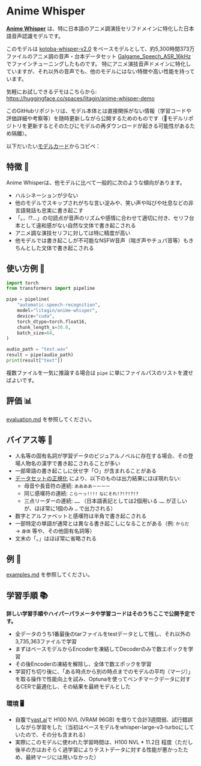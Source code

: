 # Anime Whisper

[**Anime Whisper**](https://huggingface.co/litagin/anime-whisper) は、特に日本語のアニメ調演技セリフドメインに特化した日本語音声認識モデルです。

このモデルは [kotoba-whisper-v2.0](https://huggingface.co/kotoba-tech/kotoba-whisper-v2.0) をベースモデルとして、約5,300時間373万ファイルのアニメ調の音声・台本データセット [Galgame_Speech_ASR_16kHz](https://huggingface.co/datasets/litagin/Galgame_Speech_ASR_16kHz) でファインチューニングしたものです。
特にアニメ演技音声ドメインに特化していますが、それ以外の音声でも、他のモデルにはない特徴や高い性能を持っています。

気軽にお試しできるデモはこちらから: https://huggingface.co/spaces/litagin/anime-whisper-demo

このGitHubリポジトリは、モデル本体とは直接関係がない情報（学習コードや評価詳細や考察等）を随時更新しながら公開するためのものです（🤗モデルリポジトリを更新するとそのたびにモデルの再ダウンロードが起きる可能性があるため隔離）。

以下だいたい[モデルカード](https://huggingface.co/litagin/anime-whisper)からコピペ：

## 特徴 🌟

Anime Whisperは、他モデルに比べて一般的に次のような傾向があります。

- ハルシネーションが少ない
- 他のモデルでスキップされがちな言い淀みや、笑い声や叫びや吐息などの非言語発話も忠実に書き起こす
- 「。、!?…」の句読点が音声のリズムや感情に合わせて適切に付き、セリフ台本として違和感がない自然な文体で書き起こされる
- アニメ調な演技セリフに対しては特に精度が高い
- 他モデルでは書き起こしが不可能なNSFW音声（喘ぎ声やチュパ音等）もきちんとした文体で書き起こされる

## 使い方例 🚀

```python
import torch
from transformers import pipeline

pipe = pipeline(
    "automatic-speech-recognition",
    model="litagin/anime-whisper",
    device="cuda",
    torch_dtype=torch.float16,
    chunk_length_s=30.0,
    batch_size=64,
)

audio_path = "test.wav"
result = pipe(audio_path)
print(result["text"])
```

複数ファイルを一気に推論する場合は `pipe` に単にファイルパスのリストを渡せばよいです。

## 評価 📊

[evaluation.md](evaluation.md) を参照してください。


## バイアス等 🚨

- 人名等の固有名詞が学習データのビジュアルノベルに存在する場合、その登場人物名の漢字で書き起こされることが多い
- 一部卑語の書き起こしに伏せ字「○」が含まれることがある
- [データセットの正規化](https://huggingface.co/datasets/litagin/Galgame_Speech_ASR_16kHz#modifications) により、以下のものは出力結果にほぼ現れない:
    - 母音や長音符の連続: `ああああーーーー`
    - 同じ感嘆符の連続: `こらーっ!!!!` `なにそれ!?!?!?!?`
    - 三点リーダーの連続: `……` （日本語表記としては2個用いる `……` が正しいが、ほぼ常に1個のみ `…` で出力される）
- 数字とアルファベットと感嘆符は半角で書き起こされる
- 一部特定の単語が通常とは異なる書き起こしになることがある（例: `からだ` → `身体` 等や、その他固有名詞等）
- 文末の「。」はほぼ常に省略される

## 例 👀

[examples.md](examples.md) を参照してください。

## 学習手順 📚

**詳しい学習手順やハイパーパラメータや学習コードはそのうちここで公開予定です。**

- 全データのうち1番最後のtarファイルをtestデータとして残し、それ以外の3,735,363ファイルで学習
- まずはベースモデルからEncoderを凍結してDecoderのみで数エポックを学習
- その後Encoderの凍結を解除し、全体で数エポックを学習
- 学習打ち切り後に、「ある時点から別の時点までのモデルの平均（マージ）」を取る操作で性能向上を試み、Optunaを使ってベンチマークデータに対するCERで最適化し、その結果を最終モデルとした

### 環境 🖥

- 自腹で[vast.ai](https://vast.ai/)で H100 NVL (VRAM 96GB) を借りて合計3週間弱、試行錯誤しながら学習をした（当初はベースモデルをwhisper-large-v3-turboにしていたので、その分も含まれる）
- 実際にこのモデルに使われた学習時間は、H100 NVL * 11.2日 程度（ただし後半の方はおそらく過学習によりテストデータに対する性能が悪かったため、最終マージには用いなかった）
